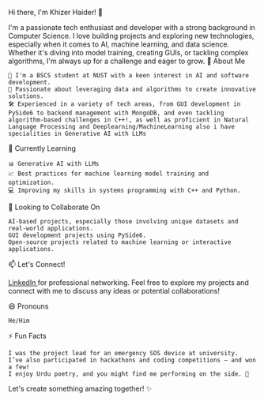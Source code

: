 Hi there, I'm Khizer Haider! 👋

I'm a passionate tech enthusiast and developer with a strong background in Computer Science. I love building projects and exploring new technologies, especially when it comes to AI, machine learning, and data science. Whether it's diving into model training, creating GUIs, or tackling complex algorithms, I'm always up for a challenge and eager to grow.
👀 About Me

    🚀 I'm a BSCS student at NUST with a keen interest in AI and software development.
    🧠 Passionate about leveraging data and algorithms to create innovative solutions.
    🛠 Experienced in a variety of tech areas, from GUI development in PySide6 to backend management with MongoDB, and even tackling algorithm-based challenges in C++!, as well as proficient in Natural Language Processing and Deeplearning/MachineLearning also i have specialities in Generative AI with LLMs 

🌱 Currently Learning

    📊 Generative AI with LLMs
    📈 Best practices for machine learning model training and optimization.
    💻 Improving my skills in systems programming with C++ and Python.

💞️ Looking to Collaborate On

    AI-based projects, especially those involving unique datasets and real-world applications.
    GUI development projects using PySide6.
    Open-source projects related to machine learning or interactive applications.

📫 Let's Connect!

[LinkedIn ](https://www.linkedin.com/in/syed-muhammad-khizer-haider-152792291/)for professional networking.
    Feel free to explore my projects and connect with me to discuss any ideas or potential collaborations!

😄 Pronouns

    He/Him

⚡ Fun Facts

    I was the project lead for an emergency SOS device at university.
    I’ve also participated in hackathons and coding competitions – and won a few!
    I enjoy Urdu poetry, and you might find me performing on the side. 🎤

Let's create something amazing together! ✨
